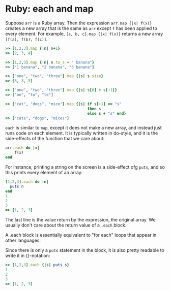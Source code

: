 # Ruby: each and map

Suppose `arr` is a Ruby array. Then the expression `arr.map {|x| f(x)}`
creates a new array that is the same as `arr` except `f` has been applied to
every element. For example, `[a, b, c].map {|x| f(x)}` returns a new array
`[f(a), f(b), f(c)]`.

```ruby
>> [1,2,3].map {|n| n+1}
=> [2, 3, 4]

>> [1,2,3].map {|n| n.to_s + " banana"}
=> ["1 banana", "2 banana", "3 banana"]

>> ["one", "two", "three"].map {|s| s.size}
=> [3, 3, 5]

>> ["one", "two", "three"].map {|s| s[0] + s[-1]}
=> ["oe", "to", "te"]

>> ["cat", "dogs", "mice"].map {|s| if s[-1] == "s" 
	                                then s 
	                                else s + "s" end}
=> ["cats", "dogs", "mices"]
```

`each` is similar to `map`, except it does not make a new array, and instead
just runs code on each element. It is typically written in do-style, and it is the side-effects of the function that we care about:

```ruby
arr.each do |x|
	f(x)
end
```

For instance, printing a string on the screen is a side-effect ofg `puts`,
and so this prints every element of an array:

```ruby
[1,2,3].each do |n|
  puts n
end
1
2
3
=> [1, 2, 3]
```

The last line is the value return by the expression, the original array. We
usually don't care about the return value of a  `.each` block.

A .each block is essentially equivalent to "for each" loops that appear in
other languages.

Since there is only a `puts` statement in the block, it is also pretty
readable to write it in {}-notation:

```ruby
>> [1,2,3].each {|s| puts s}
1
2
3
=> [1, 2, 3]
```
